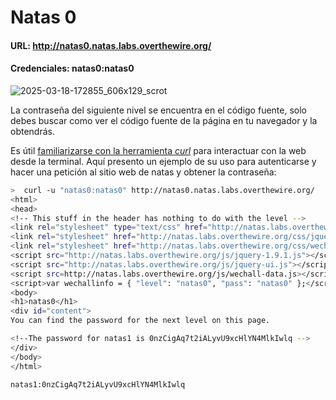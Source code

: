 # Natas 0

#### URL: http://natas0.natas.labs.overthewire.org/

#### Credenciales: natas0:natas0

![2025-03-18-172855_606x129_scrot](https://github.com/user-attachments/assets/c5485ff8-792f-43de-ba2c-202a71eb8133)

La contraseña del siguiente nivel se encuentra en el código fuente, solo debes buscar como ver el código fuente de la página en tu navegador y la obtendrás. 

Es útil [familiarizarse con la herramienta *curl*](https://curl.se/) para interactuar con la web desde la terminal. Aquí presento un ejemplo de su uso para autenticarse y hacer una petición al sitio web de natas y obtener la contraseña:

``` bash
>  curl -u "natas0:natas0" http://natas0.natas.labs.overthewire.org/
<html>
<head>
<!-- This stuff in the header has nothing to do with the level -->
<link rel="stylesheet" type="text/css" href="http://natas.labs.overthewire.org/css/level.css">
<link rel="stylesheet" href="http://natas.labs.overthewire.org/css/jquery-ui.css" />
<link rel="stylesheet" href="http://natas.labs.overthewire.org/css/wechall.css" />
<script src="http://natas.labs.overthewire.org/js/jquery-1.9.1.js"></script>
<script src="http://natas.labs.overthewire.org/js/jquery-ui.js"></script>
<script src=http://natas.labs.overthewire.org/js/wechall-data.js></script><script src="http://natas.labs.overthewire.org/js/wechall.js"></script>
<script>var wechallinfo = { "level": "natas0", "pass": "natas0" };</script></head>
<body>
<h1>natas0</h1>
<div id="content">
You can find the password for the next level on this page.

<!--The password for natas1 is 0nzCigAq7t2iALyvU9xcHlYN4MlkIwlq -->
</div>
</body>
</html>
```

`natas1:0nzCigAq7t2iALyvU9xcHlYN4MlkIwlq`


